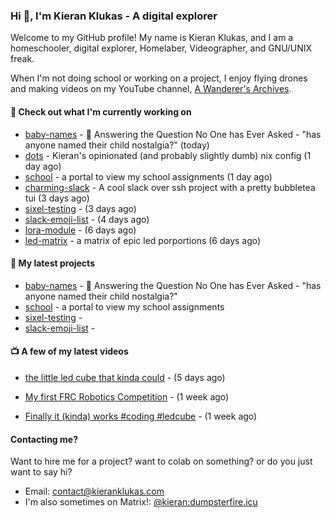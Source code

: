 ### Hi 👋, I'm Kieran Klukas - A digital explorer 

Welcome to my GitHub profile! My name is Kieran Klukas, and I am a homeschooler, digital explorer, Homelaber, Videographer, and GNU/UNIX freak.

When I'm not doing school or working on a project, I enjoy flying drones and making videos on my YouTube channel, [A Wanderer's Archives](https://youtube.com/@wanderer.archives).

#### 👷 Check out what I'm currently working on

- [baby-names](https://github.com/kcoderhtml/baby-names) - 👶 Answering the Question No One has Ever Asked - "has anyone named their child nostalgia?" (today)
- [dots](https://github.com/kcoderhtml/dots) - Kieran's opinionated (and probably slightly dumb) nix config (1 day ago)
- [school](https://github.com/kcoderhtml/school) - a portal to view my school assignments (1 day ago)
- [charming-slack](https://github.com/kcoderhtml/charming-slack) - A cool slack over ssh project with a pretty bubbletea tui (3 days ago)
- [sixel-testing](https://github.com/kcoderhtml/sixel-testing) -  (3 days ago)
- [slack-emoji-list](https://github.com/kcoderhtml/slack-emoji-list) -  (4 days ago)
- [lora-module](https://github.com/kcoderhtml/lora-module) -  (6 days ago)
- [led-matrix](https://github.com/kcoderhtml/led-matrix) - a matrix of epic led porportions (6 days ago)

#### 🌱 My latest projects

- [baby-names](https://github.com/kcoderhtml/baby-names) - 👶 Answering the Question No One has Ever Asked - "has anyone named their child nostalgia?"
- [school](https://github.com/kcoderhtml/school) - a portal to view my school assignments
- [sixel-testing](https://github.com/kcoderhtml/sixel-testing) - 
- [slack-emoji-list](https://github.com/kcoderhtml/slack-emoji-list) - 

#### 📺 A few of my latest videos

- [the little led cube that kinda could](https://www.youtube.com/watch?v=um7v7Y04vGw) - (5 days ago)

- [My first FRC Robotics Competition](https://www.youtube.com/watch?v=w_o2-eqkbCk) - (1 week ago)

- [Finally it (kinda) works #coding #ledcube](https://www.youtube.com/watch?v=Mfk6LF0zwZg) - (1 week ago)



#### Contacting me?

Want to hire me for a project? want to colab on something? or do you just want to say hi?

- Email: [contact@kieranklukas.com](mailto:contact@kieranklukas.com)
- I'm also sometimes on Matrix!: [@kieran:dumpsterfire.icu](https://matrix.to/#/@kieran.matrix.dumpsterfire.icu)
